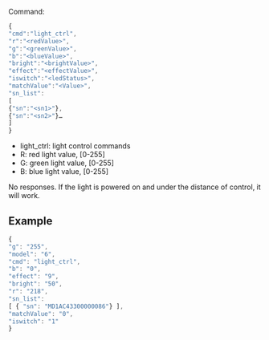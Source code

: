 Command:
```js
{
"cmd":"light_ctrl",
"r":"<redValue>", 
"g":"<greenValue>", 
"b":"<blueValue>", 
"bright":"<brightValue>", 
"effect":"<effectValue>", 
"iswitch":"<ledStatus>", 
"matchValue":"<Value>",
"sn_list":
[
{"sn":"<sn1>"},
{"sn":"<sn2>"}…
]
}
```

- light_ctrl: light control commands
- R: red light value, [0-255]
- G: green light value, [0-255]
- B: blue light value, [0-255]

No responses. If the light is powered on and under the distance of control, it will work.

## Example
```js
{ 
"g": "255", 
"model": "6", 
"cmd": "light_ctrl", 
"b": "0", 
"effect": "9", 
"bright": "50", 
"r": "218", 
"sn_list": 
[ { "sn": "MD1AC43300000086"} ], 
"matchValue": "0", 
"iswitch": "1" 
}
```
